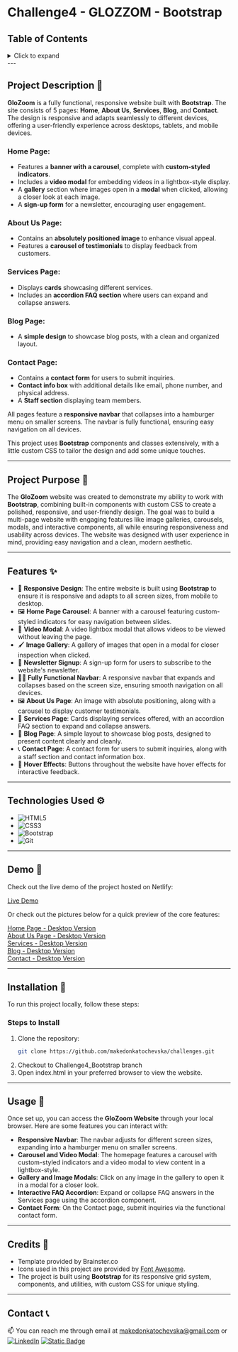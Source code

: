 # Challenge4 - GLOZZOM - Bootstrap

## Table of Contents

<details>
  <summary>Click to expand</summary>
  - 📜 Project Description <br>
  - 📖  Project Purpose <br>
  -  ✨ Features <br>
  - 🎥  Demo <br>
  - ⚙️  Technologies Used <br>
  - 🔨  Installation <br>
  -  🚀 Usage <br>
  -  📝 Credits <br>
  - 📞  Contact <br>
</details>
---

## Project Description 📜

**GloZoom** is a fully functional, responsive website built with **Bootstrap**. The site consists of 5 pages: **Home**, **About Us**, **Services**, **Blog**, and **Contact**. The design is responsive and adapts seamlessly to different devices, offering a user-friendly experience across desktops, tablets, and mobile devices.

### Home Page:

- Features a **banner with a carousel**, complete with **custom-styled indicators**.
- Includes a **video modal** for embedding videos in a lightbox-style display.
- A **gallery** section where images open in a **modal** when clicked, allowing a closer look at each image.
- A **sign-up form** for a newsletter, encouraging user engagement.

### About Us Page:

- Contains an **absolutely positioned image** to enhance visual appeal.
- Features a **carousel of testimonials** to display feedback from customers.

### Services Page:

- Displays **cards** showcasing different services.
- Includes an **accordion FAQ section** where users can expand and collapse answers.

### Blog Page:

- A **simple design** to showcase blog posts, with a clean and organized layout.

### Contact Page:

- Contains a **contact form** for users to submit inquiries.
- **Contact info box** with additional details like email, phone number, and physical address.
- A **Staff section** displaying team members.

All pages feature a **responsive navbar** that collapses into a hamburger menu on smaller screens. The navbar is fully functional, ensuring easy navigation on all devices.

This project uses **Bootstrap** components and classes extensively, with a little custom CSS to tailor the design and add some unique touches.

---

## Project Purpose 📖

The **GloZoom** website was created to demonstrate my ability to work with **Bootstrap**, combining built-in components with custom CSS to create a polished, responsive, and user-friendly design. The goal was to build a multi-page website with engaging features like image galleries, carousels, modals, and interactive components, all while ensuring responsiveness and usability across devices. The website was designed with user experience in mind, providing easy navigation and a clean, modern aesthetic.

---

## Features ✨

- 🎨 **Responsive Design**: The entire website is built using **Bootstrap** to ensure it is responsive and adapts to all screen sizes, from mobile to desktop.
- 🖼️ **Home Page Carousel**: A banner with a carousel featuring custom-styled indicators for easy navigation between slides.
- 🎥 **Video Modal**: A video lightbox modal that allows videos to be viewed without leaving the page.
- 🖌️ **Image Gallery**: A gallery of images that open in a modal for closer inspection when clicked.
- 📝 **Newsletter Signup**: A sign-up form for users to subscribe to the website's newsletter.
- 🧑‍💻 **Fully Functional Navbar**: A responsive navbar that expands and collapses based on the screen size, ensuring smooth navigation on all devices.
- 🖼️ **About Us Page**: An image with absolute positioning, along with a carousel to display customer testimonials.
- 💼 **Services Page**: Cards displaying services offered, with an accordion FAQ section to expand and collapse answers.
- 📝 **Blog Page**: A simple layout to showcase blog posts, designed to present content clearly and cleanly.
- 📞 **Contact Page**: A contact form for users to submit inquiries, along with a staff section and contact information box.
- 🎨 **Hover Effects**: Buttons throughout the website have hover effects for interactive feedback.

---

## Technologies Used ⚙️

- ![HTML5](https://img.shields.io/badge/HTML5-E34F26?style=flat-square&logo=html5&logoColor=white)
- ![CSS3](https://img.shields.io/badge/CSS3-1572B6?style=flat-square&logo=css3&logoColor=white)
- ![Bootstrap](https://img.shields.io/badge/Bootstrap-7952B3?style=flat-square&logo=bootstrap&logoColor=white)
- ![Git](https://img.shields.io/badge/Git-F05032?style=flat-square&logo=git&logoColor=white)

---

## Demo 🎥

Check out the live demo of the project hosted on Netlify:

<a href="https://glozoom-challenge4.netlify.app/" target="_blank">Live Demo</a>

Or check out the pictures below for a quick preview of the core features:

<a href='https://i.imghippo.com/files/ec2676hGI.png' target='_blank'>Home Page - Desktop Version</a>
<br>
<a href='https://i.imghippo.com/files/Rnn9007FY.png' target='_blank'>About Us Page - Desktop Version</a>
<br>
<a href='https://i.imghippo.com/files/arL8284gM.png' target='_blank'>Services - Desktop Version</a>
<br>
<a href='https://i.imghippo.com/files/SeOk9706aBs.png' target='_blank'>Blog - Desktop Version</a>
<br>
<a href='https://i.imghippo.com/files/AAoK2341Kfw.png' target='_blank'>Contact - Desktop Version</a>

---

## Installation 🔨

To run this project locally, follow these steps:

### Steps to Install

1. Clone the repository:
   ```bash
   git clone https://github.com/makedonkatochevska/challenges.git
   ```
2. Checkout to Challenge4_Bootstrap branch
3. Open index.html in your preferred browser to view the website.

---

## Usage 🚀

Once set up, you can access the **GloZoom Website** through your local browser. Here are some features you can interact with:

- **Responsive Navbar**: The navbar adjusts for different screen sizes, expanding into a hamburger menu on smaller screens.
- **Carousel and Video Modal**: The homepage features a carousel with custom-styled indicators and a video modal to view content in a lightbox-style.
- **Gallery and Image Modals**: Click on any image in the gallery to open it in a modal for a closer look.
- **Interactive FAQ Accordion**: Expand or collapse FAQ answers in the Services page using the accordion component.
- **Contact Form**: On the Contact page, submit inquiries via the functional contact form.

---

## Credits 📝

- Template provided by Brainster.co
- Icons used in this project are provided by [Font Awesome](https://fontawesome.com/).
- The project is built using **Bootstrap** for its responsive grid system, components, and utilities, with custom CSS for unique styling.

---

## Contact 📞

📫 You can reach me through email at [makedonkatochevska@gmail.com](mailto:makedonkatochevska@gmail.com)
or
[![LinkedIn](https://img.shields.io/badge/LinkedIn-%230077B5.svg?logo=linkedin&logoColor=white)](https://linkedin.com/in/makedonka-tochevska)
[![Static Badge](https://img.shields.io/badge/GitHub-white?style=flat&logo=github&logoColor=black&logoSize=auto&labelColor=white&color=white&cacheSeconds=3600&link=https%3A%2F%2Fgithub.com%2Fmakedonkatochevska)](https://github.com/makedonkatochevska)
